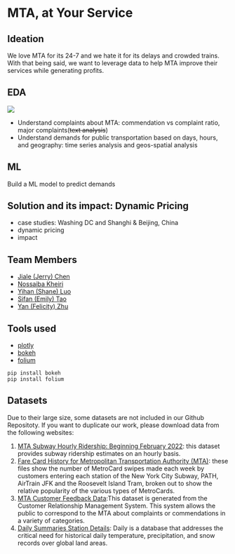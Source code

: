 # MTA, at Your Service

## Ideation

We love MTA for its 24-7 and we hate it for its delays and crowded trains. With that being said, we want to leverage data to help MTA improve their services while generating profits.

## EDA

![](https://github.com/jchen056/MTA_MTA/blob/main/visualizations/time_spatial.gif)

- Understand complaints about MTA: commendation vs complaint ratio, major complaints(~~text analysis~~)
- Understand demands for public transportation based on days, hours, and geography: time series analysis and geos-spatial analysis

## ML

Build a ML model to predict demands

## Solution and its impact: Dynamic Pricing

- case studies: Washing DC and Shanghi & Beijing, China
- dynamic pricing
- impact

## Team Members

- [Jiale (Jerry) Chen](https://www.linkedin.com/in/jiale-jerry-chen/)
- [Nossaiba Kheiri](https://www.linkedin.com/in/nossaibakheiri/)
- [Yihan (Shane) Luo](https://www.linkedin.com/in/yihanluo1228/)
- [Sifan (Emily) Tao](https://www.linkedin.com/in/sifan-tao-58360b236/)
- [Yan (Felicity) Zhu](https://www.linkedin.com/in/yanzhu9/)

## Tools used

- [plotly](https://plotly.com/python/plotly-express/#overview)
- [bokeh](https://docs.bokeh.org/en/latest/docs/first_steps.html#first-steps)
- [folium](https://python-visualization.github.io/folium/latest/getting_started.html)

```
pip install bokeh
pip install folium
```

## Datasets

Due to their large size, some datasets are not included in our Github Repositoty. If you want to duplicate our work, please download data from the following websites:

1. [MTA Subway Hourly Ridership: Beginning February 2022](https://data.ny.gov/Transportation/MTA-Subway-Hourly-Ridership-Beginning-February-202/wujg-7c2s): this dataset provides subway ridership estimates on an hourly basis.
2. [Fare Card History for Metropolitan Transportation Authority (MTA)](https://data.ny.gov/Transportation/Fare-Card-History-for-Metropolitan-Transportation-/v7qc-gwpn): these files show the number of MetroCard swipes made each week by customers entering each station of the New York City Subway, PATH, AirTrain JFK and the Roosevelt Island Tram, broken out to show the relative popularity of the various types of MetroCards.
3. [MTA Customer Feedback Data](https://data.ny.gov/Transportation/MTA-Customer-Feedback-Data-Beginning-2014/tppa-s6t6):This dataset is generated from the Customer Relationship Management System. This system allows the public to correspond to the MTA about complaints or commendations in a variety of categories.
4. [Daily Summaries Station Details](https://www.ncdc.noaa.gov/cdo-web/datasets/GHCND/stations/GHCND:USW00094728/detail): Daily is a database that addresses the critical need for
historical daily temperature, precipitation, and snow records over global land areas.
